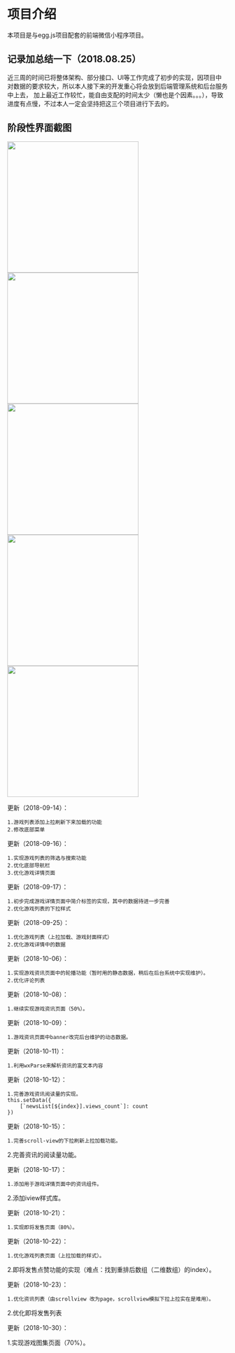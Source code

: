 # 项目介绍
本项目是与egg.js项目配套的前端微信小程序项目。

## 记录加总结一下（2018.08.25）
近三周的时间已将整体架构、部分接口、UI等工作完成了初步的实现，因项目中对数据的要求较大，所以本人接下来的开发重心将会放到后端管理系统和后台服务中上去，
加上最近工作较忙，能自由支配的时间太少（懒也是个因素。。。），导致进度有点慢，不过本人一定会坚持把这三个项目进行下去的。

## 阶段性界面截图

<img width="300" height="auto" src="http://static.joyzone.xyz/image/app_01.jpg" />

<img width="300" height="auto" src="http://static.joyzone.xyz/image/app_02.jpg" />

<img width="300" height="auto" src="http://static.joyzone.xyz/image/app_03.jpg" />

<img width="300" height="auto" src="http://static.joyzone.xyz/image/app_04.jpg" />

<img width="300" height="auto" src="http://static.joyzone.xyz/image/app_05.jpg" />


更新（2018-09-14）：

	1.游戏列表添加上拉刷新下来加载的功能
	2.修改底部菜单

更新（2018-09-16）：

	1.实现游戏列表的筛选与搜索功能  
	2.优化底部导航栏
	3.优化游戏详情页面

更新（2018-09-17）：

	1.初步完成游戏详情页面中简介标签的实现，其中的数据待进一步完善
	2.优化游戏列表的下拉样式

更新（2018-09-25）：

	1.优化游戏列表（上拉加载、游戏封面样式）
	2.优化游戏详情中的数据

更新（2018-10-06）：

	1.实现游戏资讯页面中的轮播功能（暂时用的静态数据，稍后在后台系统中实现维护）。
	2.优化评论列表

更新（2018-10-08）：

	1.继续实现游戏资讯页面（50%）。

更新（2018-10-09）：

	1.游戏资讯页面中banner改完后台维护的动态数据。

更新（2018-10-11）：

	1.利用wxParse来解析资讯的富文本内容
  
更新（2018-10-12）：

	1.完善游戏资讯阅读量的实现。
	this.setData({
		[`newsList[${index}].views_count`]: count
	})

更新（2018-10-15）：

	1.完善scroll-view的下拉刷新上拉加载功能。
  2.完善资讯的阅读量功能。
  
更新（2018-10-17）：

	1.添加用于游戏详情页面中的资讯组件。
  2.添加iview样式库。
  
更新（2018-10-21）：

	1.实现即将发售页面（80%）。

更新（2018-10-22）：

	1.优化游戏列表页面（上拉加载的样式）。
  2.即将发售点赞功能的实现（难点：找到重排后数组（二维数组）的index）。

更新（2018-10-23）：

	1.优化资讯列表（由scrollview 改为page，scrollview模拟下拉上拉实在是难用）。
  2.优化即将发售列表

更新（2018-10-30）：

  1.实现游戏图集页面（70%）。

